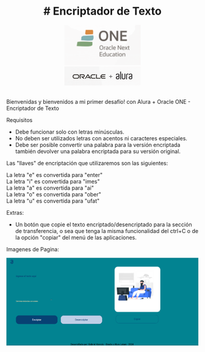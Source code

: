 <h1 align="center"> # Encriptador de Texto </h1>

<div align ="center"><img src="imagenes/Captura de pantalla 2024-08-04 145001.png" width="200"/></div>
<div align="center"><img src="imagenes/Captura de pantalla 2024-08-04 145826.png" width="200"/></div>
<br>


<p> Bienvenidas y bienvenidos a mi primer desafío! con Alura + Oracle ONE 
- Encriptador de Texto

Requisitos 

- Debe funcionar solo con letras minúsculas.
- No deben ser utilizados letras con acentos ni caracteres especiales.
- Debe ser posible convertir una palabra para la versión encriptada también devolver una palabra encriptada para su versión original.

Las "llaves" de encriptación que utilizaremos son las siguientes:

La letra "e" es convertida para "enter" <br>
La letra "i" es convertida para "imes" <br>
La letra "a" es convertida para "ai" <br>
La letra "o" es convertida para "ober" <br>
La letra "u" es convertida para "ufat" </p>

Extras:

- Un botón que copie el texto encriptado/desencriptado para la sección de transferencia, o sea que tenga la misma funcionalidad del ctrl+C o de la opción "copiar" del menú de las aplicaciones.

<p> Imagenes de Pagina: </p>

<img src="/imagenes/Captura de pantalla 2024-08-04 183714.png">
